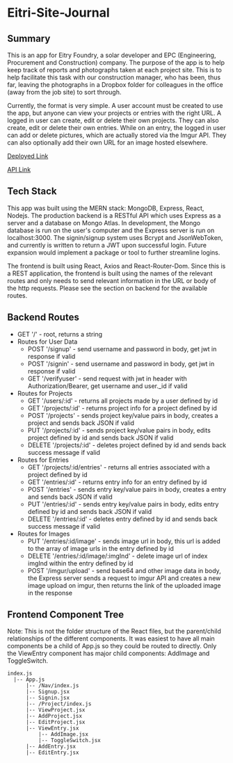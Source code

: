 # Eitri-Site-Journal

## Summary 

This is an app for Eitry Foundry, a solar developer and EPC (Engineering, Procurement and Construction) company. The purpose of the app is to help keep track of reports and photographs taken at each project site. This is to help facilitate this task with our construction manager, who has been, thus far, leaving the photographs in a Dropbox folder for colleagues in the office (away from the job site) to sort through.

Currently, the format is very simple. A user account must be created to use the app, but anyone can view your projects or entries with the right URL. A logged in user can create, edit or delete their own projects. They can also create, edit or delete their own entries. While on an entry, the logged in user can add or delete pictures, which are actually stored via the Imgur API. They can also optionally add their own URL for an image hosted elsewhere.

[Deployed Link](https://eitri-site-journal.surge.sh)

[API Link](https://eitri-site-journal.herokuapp.com/api/)

## Tech Stack 

This app was built using the MERN stack: MongoDB, Express, React, Nodejs. The production backend is a RESTful API which uses Express as a server and a database on Mongo Atlas. In development, the Mongo database is run on the user's computer and the Express server is run on localhost:3000. The signin/signup system uses Bcrypt and JsonWebToken, and currently is written to return a JWT upon successful login. Future expansion would implement a package or tool to further streamline logins.

The frontend is built using React, Axios and React-Router-Dom. Since this is a REST application, the frontend is built using the names of the relevant routes and only needs to send relevant information in the URL or body of the http requests. Please see the section on backend for the available routes.

## Backend Routes 

* GET '/' - root, returns a string
* Routes for User Data
  * POST '/signup' - send username and password in body, get jwt in response if valid 
  * POST '/signin' - send username and password in body, get jwt in response if valid 
  * GET '/verifyuser' - send request with jwt in header with Authorization/Bearer, get username and user._id if valid 
* Routes for Projects 
  * GET '/users/:id' - returns all projects made by a user defined by id 
  * GET '/projects/:id' - returns project info for a project defined by id 
  * POST '/projects' - sends project key/value pairs in body, creates a project and sends back JSON if valid 
  * PUT '/projects/:id' - sends project key/value pairs in body, edits project defined by id and sends back JSON if valid 
  * DELETE '/projects/:id' - deletes project defined by id and sends back success message if valid 
* Routes for Entries 
  * GET '/projects/:id/entries' - returns all entries associated with a project defined by id 
  * GET '/entries/:id' - returns entry info for an entry defined by id 
  * POST '/entries' - sends entry key/value pairs in body, creates a entry and sends back JSON if valid 
  * PUT '/entries/:id' - sends entry key/value pairs in body, edits entry defined by id and sends back JSON if valid 
  * DELETE '/entries/:id' - deletes entry defined by id and sends back success message if valid 
* Routes for Images 
  * PUT '/entries/:id/image' - sends image url in body, this url is added to the array of image urls in the entry defined by id 
  * DELETE '/entries/:id/image/:imgInd' - delete image url of index imgInd within the entry defined by id 
  * POST '/imgur/upload' - send base64 and other image data in body, the Express server sends a request to imgur API and creates a new image upload on imgur, then returns the link of the uploaded image in the response 

## Frontend Component Tree 

Note: This is not the folder structure of the React files, but the parent/child relationships of the different components. It was easiest to have all main components be a child of App.js so they could be routed to directly. Only the ViewEntry component has major child components: AddImage and ToggleSwitch.

```
index.js
  |-- App.js
      |-- /Nav/index.js
      |-- Signup.jsx
      |-- Signin.jsx
      |-- /Project/index.js
      |-- ViewProject.jsx
      |-- AddProject.jsx
      |-- EditProject.jsx
      |-- ViewEntry.jsx
          |-- AddImage.jsx
          |-- ToggleSwitch.jsx
      |-- AddEntry.jsx
      |-- EditEntry.jsx
     
```

